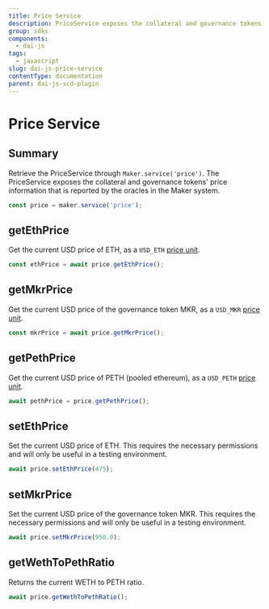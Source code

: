 ```yaml
---
title: Price Service
description: PriceService exposes the collateral and governance tokens' price information
group: sdks
components:
  - dai-js
tags:
  - javascript
slug: dai-js-price-service
contentType: documentation
parent: dai-js-scd-plugin
---
```


# Price Service

## Summary

Retrieve the PriceService through `Maker.service('price')`. The PriceService exposes the collateral and governance tokens' price information that is reported by the oracles in the Maker system.

```javascript
const price = maker.service('price');
```

## getEthPrice

Get the current USD price of ETH, as a `USD_ETH` [price unit](https://makerdao.com/documentation/#units).

```javascript
const ethPrice = await price.getEthPrice();
```

## getMkrPrice

Get the current USD price of the governance token MKR, as a `USD_MKR` [price unit](https://makerdao.com/documentation/#units).

```javascript
const mkrPrice = await price.getMkrPrice();
```

## getPethPrice

Get the current USD price of PETH (pooled ethereum), as a `USD_PETH` [price unit](https://makerdao.com/documentation/#units).

```javascript
await pethPrice = price.getPethPrice();
```

## setEthPrice

Set the current USD price of ETH. This requires the necessary permissions and will only be useful in a testing environment.

```javascript
await price.setEthPrice(475);
```

## setMkrPrice

Set the current USD price of the governance token MKR. This requires the necessary permissions and will only be useful in a testing environment.

```javascript
await price.setMkrPrice(950.0);
```

## getWethToPethRatio

Returns the current WETH to PETH ratio.

```javascript
await price.getWethToPethRatio();
```
